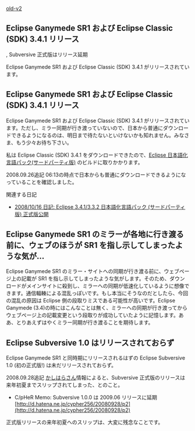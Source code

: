 [old-v2](ig080925-orig.html)

## Eclipse Ganymede SR1 および Eclipse Classic (SDK) 3.4.1 リリース
, Subversive 正式版はリリース延期

Eclipse Ganymede SR1 および Eclipse Classic (SDK) 3.4.1 がリリースされています。


## Eclipse Ganymede SR1 および Eclipse Classic (SDK) 3.4.1 リリース

Eclipse Ganymede SR1 および Eclipse Classic (SDK) 3.4.1 がリリースされています。ただし、ミラー同期が行き渡っていないので、日本から普通にダウンロードできるようになるのは、明日まで待たないといけないかも知れません。みなさま、もう少々お待ち下さい。

私は Eclipse Classic (SDK) 3.4.1 をダウンロードできたので、[Eclipse 日本語化言語パック(サードパーティ版)](https://www.igapyon.jp/blanco/nlpack/eclipse/) のビルドに取りかかります。

2008.09.26追記 06:13の時点で日本からも普通にダウンロードできるようになっていることを確認しました。

関連する日記

* [2008/10/16 日記: Eclipse 3.4.1/3.3.2 日本語化言語パック (サードパーティ版) 正式版公開](ig081016.html)

## Eclipse Ganymede SR1 のミラーが各地に行き渡る前に、ウェブのほうが SR1 を指し示してしまったような気が…

Eclipse Ganymede SR1 のミラー・サイトへの同期が行き渡る前に、ウェブページ上の記載が SR1 を指し示してしまったような気がします。そのため、ダウンロードがメインサイトに殺到し、ミラーへの同期が低速化しているように想像できます。通信輻輳による混乱っぽいです。もし本当にそうなのだとしたら、今回の混乱の原因は Eclipse 側の段取りミスである可能性が高いです。Eclipse Ganymede (3.4)の時にはこんなことは無く、ミラーへの同期が行き渡ってからウェブページ上の記載変更という段取りが成功していたように記憶します。ああ、とりあえずはやくミラー同期が行き渡ることを期待します。

## Eclipse Subversive 1.0 はリリースされておらず

Eclipse Ganymede SR1 と同時期にリリースされるはずの Eclipse Subversive 1.0 (初の正式版!) は未だリリースされておらず。

2008.09.28追記 [かしはらさん](http://d.hatena.ne.jp/cypher256/)情報によると、Subversive 正式版のリリースは来年初夏までスリップされてしまった、とのこと。

* C/pHeR Memo: Subversive 1.0.0 は 2009.06 リリースに延期
  [http://d.hatena.ne.jp/cypher256/20080928/p2](http://d.hatena.ne.jp/cypher256/20080928/p2)

正式版リリースの来年初夏へのスリップは、大変に残念なことです。